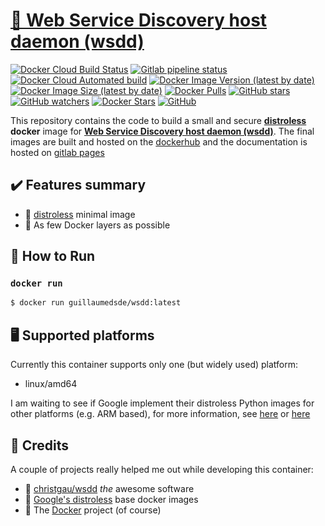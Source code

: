 # [🐋 Web Service Discovery host daemon (wsdd)](https://github.com/guillaumedsde/docker-wsdd)

[![Docker Cloud Build Status](https://img.shields.io/docker/cloud/build/guillaumedsde/wsdd)](https://hub.docker.com/r/guillaumedsde/wsdd/builds)
[![Gitlab pipeline status](https://img.shields.io/gitlab/pipeline/guillaumedsde/wsdd?label=documentation)](https://guillaumedsde.gitlab.io/docker-wsdd/)
[![Docker Cloud Automated build](https://img.shields.io/docker/cloud/automated/guillaumedsde/wsdd)](https://hub.docker.com/r/guillaumedsde/wsdd/builds)
[![Docker Image Version (latest by date)](https://img.shields.io/docker/v/guillaumedsde/wsdd)](https://hub.docker.com/r/guillaumedsde/wsdd/tags)
[![Docker Image Size (latest by date)](https://img.shields.io/docker/image-size/guillaumedsde/wsdd)](https://hub.docker.com/r/guillaumedsde/wsdd)
[![Docker Pulls](https://img.shields.io/docker/pulls/guillaumedsde/wsdd)](https://hub.docker.com/r/guillaumedsde/wsdd)
[![GitHub stars](https://img.shields.io/github/stars/guillaumedsde/docker-wsdd?label=Github%20stars)](https://github.com/guillaumedsde/docker-wsdd)
[![GitHub watchers](https://img.shields.io/github/watchers/guillaumedsde/docker-wsdd?label=Github%20Watchers)](https://github.com/guillaumedsde/docker-wsdd)
[![Docker Stars](https://img.shields.io/docker/stars/guillaumedsde/wsdd)](https://hub.docker.com/r/guillaumedsde/wsdd)
[![GitHub](https://img.shields.io/github/license/guillaumedsde/docker-wsdd)](https://github.com/guillaumedsde/docker-wsdd/blob/master/LICENSE.md)

This repository contains the code to build a small and secure **[distroless](https://github.com/GoogleContainerTools/distroless)** **docker** image for **[Web Service Discovery host daemon (wsdd)](https://github.com/Jackett/Jackett)**.
The final images are built and hosted on the [dockerhub](https://hub.docker.com/r/guillaumedsde/wsdd) and the documentation is hosted on [gitlab pages](https://guillaumedsde.gitlab.io/docker-wsdd/)

## ✔️ Features summary

- 🥑 [distroless](https://github.com/GoogleContainerTools/distroless) minimal image
- 🤏 As few Docker layers as possible

## 🏁 How to Run

### `docker run`

```bash
$ docker run guillaumedsde/wsdd:latest
```

## 🖥️ Supported platforms

Currently this container supports only one (but widely used) platform:

- linux/amd64

I am waiting to see if Google implement their distroless Python images for other platforms (e.g. ARM based), for more information, see [here](https://github.com/GoogleContainerTools/distroless/issues/406) or [here](https://github.com/GoogleContainerTools/distroless/issues/377)

## 🙏 Credits

A couple of projects really helped me out while developing this container:

- 💽 [christgau/wsdd](https://github.com/christgau/wsdd) _the_ awesome software
- 🥑 [Google's distroless](https://github.com/GoogleContainerTools/distroless) base docker images
- 🐋 The [Docker](https://github.com/docker) project (of course)
